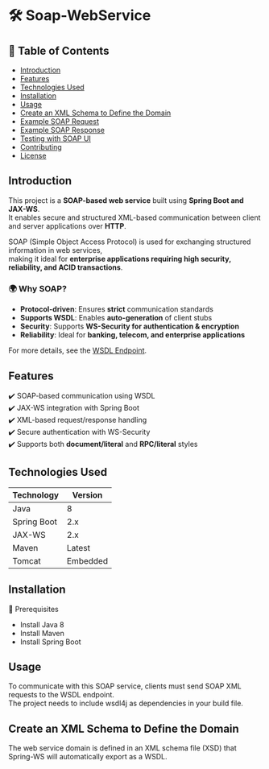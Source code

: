 # 🛠️ Soap-WebService
##  📑 Table of Contents
- [Introduction](#introduction)
- [Features](#features)
- [Technologies Used](#technologies-used)
- [Installation](#installation)
- [Usage](#usage)
- [Create an XML Schema to Define the Domain](#Create-an-XML-Schema-to-Define-the-Domain)
- [Example SOAP Request](#example-soap-request)
- [Example SOAP Response](#example-soap-response)
- [Testing with SOAP UI](#testing-with-soap-ui)
- [Contributing](#contributing)
- [License](#license)

## Introduction
This project is a **SOAP-based web service** built using **Spring Boot and JAX-WS**.  
It enables secure and structured XML-based communication between client and server applications over **HTTP**.  

SOAP (Simple Object Access Protocol) is used for exchanging structured information in web services,  
making it ideal for **enterprise applications requiring high security, reliability, and ACID transactions**.

### 🌍 Why SOAP?
- **Protocol-driven**: Ensures **strict** communication standards  
- **Supports WSDL**: Enables **auto-generation** of client stubs  
- **Security**: Supports **WS-Security for authentication & encryption**  
- **Reliability**: Ideal for **banking, telecom, and enterprise applications**  

For more details, see the [WSDL Endpoint](#wsdl-endpoint).
## Features
✔️ SOAP-based communication using WSDL  
✔️ JAX-WS integration with Spring Boot  
✔️ XML-based request/response handling  
✔️ Secure authentication with WS-Security  
✔️ Supports both **document/literal** and **RPC/literal** styles  

## Technologies Used  

| Technology   | Version   |  
|-------------|----------|  
| Java        | 8       |  
| Spring Boot | 2.x      |  
| JAX-WS      | 2.x      |  
| Maven       | Latest   |  
| Tomcat      | Embedded |  

## Installation
🔹 Prerequisites
* Install Java 8 
* Install Maven
* Install Spring Boot
## Usage
To communicate with this SOAP service, clients must send SOAP XML requests to the WSDL endpoint.  
The project needs to include wsdl4j as dependencies in your build file.

## Create an XML Schema to Define the Domain

The web service domain is defined in an XML schema file (XSD) that Spring-WS will automatically export as a WSDL.
